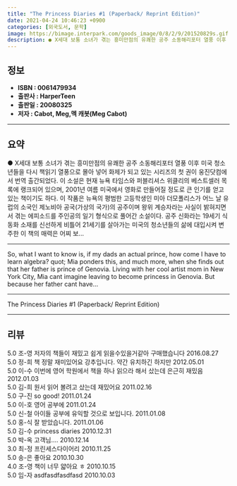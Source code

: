 ```yaml
---
title: "The Princess Diaries #1 (Paperback/ Reprint Edition)"
date: 2021-04-24 10:46:23 +0900
categories: [외국도서, 문학]
image: https://bimage.interpark.com/goods_image/0/8/2/9/201520829s.gif
description: ● X세대 보통 소녀가 겪는 흥미만점의 유쾌한 공주 소동해리포터 열풍 이후 미국 청소년들을 다시 책읽기 열풍으로 몰아 넣어 화제가 되고 있는 시리즈의 첫 권이 웅진닷컴에서 번역 출간되었다. 이 소설은 현재 뉴욕 타임스와 퍼블리셔스 위클리의 베스트셀러 목록에 랭크되어 있으며, 2001
---
```


## **정보**

- **ISBN : 0061479934**
- **출판사 : HarperTeen**
- **출판일 : 20080325**
- **저자 : Cabot, Meg,멕 캐봇(Meg Cabot)**

------



## **요약**

●  X세대 보통 소녀가 겪는 흥미만점의 유쾌한 공주 소동해리포터 열풍 이후 미국 청소년들을 다시 책읽기 열풍으로 몰아 넣어 화제가 되고 있는  시리즈의 첫 권이 웅진닷컴에서 번역 출간되었다. 이 소설은 현재 뉴욕 타임스와 퍼블리셔스 위클리의 베스트셀러 목록에 랭크되어 있으며, 2001년 여름 미국에서 영화로 만들어질 정도로 큰 인기를 얻고 있는 책이기도 하다. 이 작품은 뉴욕의 평범한 고등학생인 미아 더모폴리스가 어느 날 유럽의 소국인 제노비아 공국(가상의 국가)의 공주이며 왕위 계승자라는 사실이 밝혀지면서 겪는 에피소드를 주인공의 일기 형식으로 풀어간 소설이다. 공주 신화라는 19세기 식 동화 소재를 신선하게 비틀어 21세기를 살아가는 미국의 청소년들의 삶에 대입시켜 변주한 이 책의 매력은 어찌 보...

------

So, what I want to know is, if my dads an actual prince, how come I have to learn algebra? quot; Mia ponders this, and much more, when she finds out that her father is prince of Genovia. Living with her cool artist mom in New York City, Mia cant imagine leaving to become princess in Genovia. But because her father cant have... 

------


The Princess Diaries #1 (Paperback/ Reprint Edition) 

------


## **리뷰** 

5.0 조-영 저자의 책들이 재밌고 쉽게 읽을수있을거같아 구매했습니다 2016.08.27 <br/>5.0 정-희 책 정말 재미있어요 강추입니다. 약간 유치하긴 하지만 2012.05.01 <br/>5.0 이-수 이번에 영어 학원에서 책을 하나 읽으라 해서 샀는데 은근히 재밌음 2012.01.03 <br/>5.0 김-희 원서 읽어 볼려고 샀는데 재밌어요 2011.02.16 <br/>5.0 구-진 so good! 2011.01.24 <br/>5.0 이-호 영어 공부에  2011.01.24 <br/>5.0 신-철 아이들 공부에 유익할 것으로 보입니다. 2011.01.08 <br/>5.0 홍-식 잘 받았습니다. 2011.01.06 <br/>5.0 김-수 princess diaries 2010.12.31 <br/>5.0 박-옥 고객님.... 2010.12.14 <br/>3.0 최-정 프린세스다이어리 2010.11.25 <br/>5.0 송-은 좋아요 2010.10.30 <br/>4.0 조-영 책이 너무 얇아요 ㅎ 2010.10.15 <br/>5.0 임-자 asdfasdfasdfasd 2010.10.03 <br/>